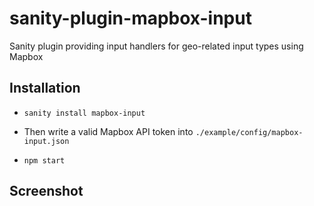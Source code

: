 # sanity-plugin-mapbox-input

Sanity plugin providing input handlers for geo-related input types using Mapbox

## Installation

- `sanity install mapbox-input`

- Then write a valid Mapbox API token into `./example/config/mapbox-input.json`

- `npm start`

## Screenshot

<p hidden align="center">
  <img src="https://user-images.githubusercontent.com/527559/86034638-5fa3c480-ba11-11ea-99d8-5b28aaf24817.jpg" width="520"  alt="Sanity Mapbox Input Plugin" />
</p>
